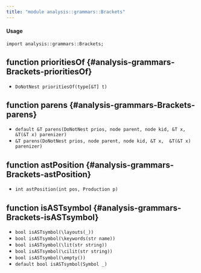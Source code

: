 ```yaml
---
title: "module analysis::grammars::Brackets"
---
```


#### Usage

`import analysis::grammars::Brackets;`

## function prioritiesOf {#analysis-grammars-Brackets-prioritiesOf}

* ``DoNotNest prioritiesOf(type[&T] t)``

## function parens {#analysis-grammars-Brackets-parens}

* ``default &T parens(DoNotNest prios, node parent, node kid, &T x,  &T(&T x) parenizer)``
* ``&T parens(DoNotNest prios, node parent, node kid, &T x,  &T(&T x) parenizer)``

## function astPosition {#analysis-grammars-Brackets-astPosition}

* ``int astPosition(int pos, Production p)``

## function isASTsymbol {#analysis-grammars-Brackets-isASTsymbol}

* ``bool isASTsymbol(\layouts(_))``
* ``bool isASTsymbol(\keywords(str name))``
* ``bool isASTsymbol(\lit(str string))``
* ``bool isASTsymbol(\cilit(str string))``
* ``bool isASTsymbol(\empty())``
* ``default bool isASTsymbol(Symbol _)``

